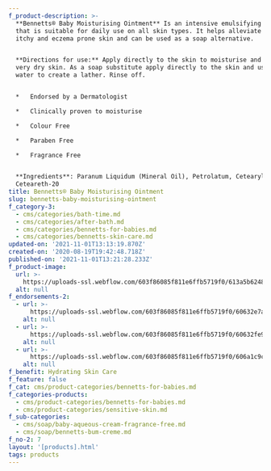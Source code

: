 ```yaml
---
f_product-description: >-
  **Bennetts® Baby Moisturising Ointment** Is an intensive emulsifying ointment
  that is suitable for daily use on all skin types. It helps alleviate dry,
  itchy and eczema prone skin and can be used as a soap alternative.


  **Directions for use:** Apply directly to the skin to moisturise and soften
  very dry skin. As a soap substitute apply directly to the skin and use warm
  water to create a lather. Rinse off.


  *   Endorsed by a Dermatologist

  *   Clinically proven to moisturise

  *   Colour Free

  *   Paraben Free

  *   Fragrance Free


  **Ingredients**: Paranum Liquidum (Mineral Oil), Petrolatum, Cetearyl Alcohol,
  Ceteareth-20
title: Bennetts® Baby Moisturising Ointment
slug: bennetts-baby-moisturising-ointment
f_category-3:
  - cms/categories/bath-time.md
  - cms/categories/after-bath.md
  - cms/categories/bennetts-for-babies.md
  - cms/categories/bennetts-skin-care.md
updated-on: '2021-11-01T13:13:19.870Z'
created-on: '2020-08-19T19:42:48.718Z'
published-on: '2021-11-01T13:21:28.233Z'
f_product-image:
  url: >-
    https://uploads-ssl.webflow.com/603f86085f811e6ffb5719f0/613a5b62486c0dea8c505bf5_Bennetts%20Moisturising%20Ointment.jpg
  alt: null
f_endorsements-2:
  - url: >-
      https://uploads-ssl.webflow.com/603f86085f811e6ffb5719f0/60632e7a6e80d746920c841c_Asset%202.svg
    alt: null
  - url: >-
      https://uploads-ssl.webflow.com/603f86085f811e6ffb5719f0/60632fe96e80d71f1c0c93ea_Asset%2014.svg
    alt: null
  - url: >-
      https://uploads-ssl.webflow.com/603f86085f811e6ffb5719f0/606a1c9c04d7b985ee82280e_Asset%207.svg
    alt: null
f_benefit: Hydrating Skin Care
f_feature: false
f_cat: cms/product-categories/bennetts-for-babies.md
f_categories-products:
  - cms/product-categories/bennetts-for-babies.md
  - cms/product-categories/sensitive-skin.md
f_sub-categories:
  - cms/soap/baby-aqueous-cream-fragrance-free.md
  - cms/soap/bennetts-bum-creme.md
f_no-2: 7
layout: '[products].html'
tags: products
---
```



